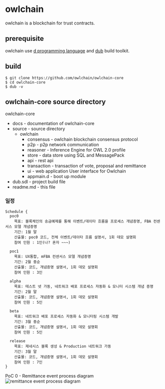 # owlchain 
owlchain is a blockchain for trust contracts.

## prerequisite
owlchain use [d programming language](http://dlang.org/) and [dub](https://code.dlang.org/) build toolkit.

## build 

```
$ git clone https://github.com/owlchain/owlchain-core
$ cd owlchain-core
$ dub -v
```

## owlchain-core source directory

owlchain-core
  + docs          - documentation of owlchain-core
  + source        - source directory
      + owlchain
        + consensus   - owlchain blockchain consensus protocol
        + p2p         - p2p network communication
        + reasoner    - Inference Engine for OWL 2.0 profile 
        + store       - data store using SQL and MessagePack
        + api         - rest api
        + transaction - transaction of vote, proposal and remittance
        + ui          - web application User interface for Owlchain
        + appmain.d   - boot up module 
  + dub.sdl       - project build file
  + readme.md     - this file

### 일정 
```
Schedule { 
  poc0
    목표: 블록체인의 송금예제를 통해 이벤트/데이타 흐름을 프로세스 개념증명, FBA 컨센서스 모델 개념증명
    기간: 1월 말
    산출물: poc0 코드, 전체 이벤트/데이타 흐름 설명서, 1회 데모 설명회
    참여 인원 : 1인(나? 혼자 ~~~)

  poc1
    목표: UX통합, mFBA 컨센서스 모델 개념증명
    기간: 2월 중순
    산출물: 코드, 개념증명 설명서, 1회 데모 설명회
    참여 인원 : 3인

  alpha
    목표: 테스트 넷 가동, 네트워크 배포 프로세스 자동화 & 모니터 시스템 개념 증명
    기간: 2월 말
    산출물: 코드, 개념증명 설명서, 1회 데모 설명회
    참여 인원 : 5인

  beta
    목표: 네트워크 배포 프로세스 자동화 & 모니터링 시스템 개발 
    기간: 3월 중순
    산출물: 코드, 개념증명 설명서, 1회 데모 설명회
    참여 인원 : 5인

  release
    목표: 제네시스 블록 생성 & Production 네트워크 가동
    기간: 3월 말
    산출물: 코드, 개념증명 설명서, 1회 데모 설명회
    참여 인원 : 7인
}

```
PoC 0 - Remittance event process diagram
  ![remittance event process diagram](https://github.com/owlchain/owlchain-core/blob/PoC0/docs/images/Remmitance%20Process.png?raw=true)
